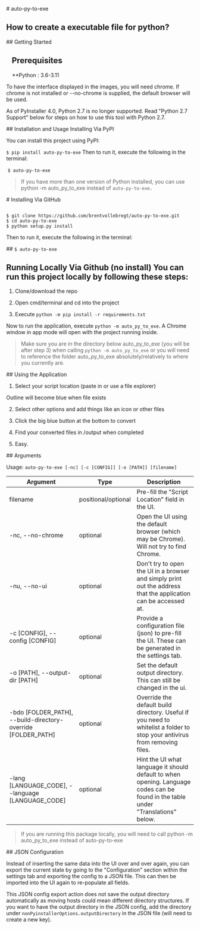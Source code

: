 # auto-py-to-exe

## How to create a executable file for python?

## Getting Started

##    Prerequisites
     **Python : 3.6-3.11

To have the interface displayed in the images, you will need chrome. If chrome is not installed or --no-chrome is supplied, the default browser will be used.

As of PyInstaller 4.0, Python 2.7 is no longer supported. Read "Python 2.7 Support" below for steps on how to use this tool with Python 2.7.

## Installation and Usage Installing Via PyPI

You can install this project using PyPI:

`$ pip install auto-py-to-exe`
 Then to run it, execute the following in the terminal:

 `$ auto-py-to-exe`

> If you have more than one version of Python installed, you can use python -m auto_py_to_exe instead of `auto-py-to-exe.`

# Installing Via GitHub

```

$ git clone https://github.com/brentvollebregt/auto-py-to-exe.git
$ cd auto-py-to-exe
$ python setup.py install
```

Then to run it, execute the following in the terminal:

## `$ auto-py-to-exe`

## Running Locally Via Github (no install) You can run this project locally by following these steps:

1. Clone/download the repo
  
2. Open cmd/terminal and cd into the project
  
3. Execute `python -m pip install -r requirements.txt`
  

Now to run the application, execute `python -m auto_py_to_exe`. A Chrome window in app mode will open with the project running inside.

> Make sure you are in the directory below auto_py_to_exe (you will be after step 3) when calling `python -m auto_py_to_exe` or you will need to reference the folder auto_py_to_exe absolutely/relatively to where you currently are.

## Using the Application

1. Select your script location (paste in or use a file explorer)
  
  Outline will become blue when file exists
  
2. Select other options and add things like an icon or other files
  
3. Click the big blue button at the bottom to convert
  
4. Find your converted files in /output when completed
  
5. Easy.
  

## Arguments

Usage: `auto-py-to-exe [-nc] [-c [CONFIG]] [-o [PATH]] [filename]`

| Argument | Type | Description |
| --- | --- | --- |
| filename | positional/optional | Pre-fill the "Script Location" field in the UI. |
| -nc, --no-chrome | optional | Open the UI using the default browser (which may be Chrome). Will not try to find Chrome. |
| -nu, --no-ui | optional | Don't try to open the UI in a browser and simply print out the address that the application can be accessed at. |
| -c [CONFIG], --config [CONFIG] | optional | Provide a configuration file (json) to pre-fill the UI. These can be generated in the settings tab. |
| -o [PATH], --output-dir [PATH] | optional | Set the default output directory. This can still be changed in the ui. |
| -bdo [FOLDER_PATH], --build-directory-override [FOLDER_PATH] | optional | Override the default build directory. Useful if you need to whitelist a folder to stop your antivirus from removing files. |
| -lang [LANGUAGE_CODE], --language [LANGUAGE_CODE] | optional | Hint the UI what language it should default to when opening. Language codes can be found in the table under "Translations" below. |

> If you are running this package locally, you will need to call python -m auto_py_to_exe instead of auto-py-to-exe

## JSON Configuration

Instead of inserting the same data into the UI over and over again, you can export the current state by going to the "Configuration" section within the settings tab and exporting the config to a JSON file. This can then be imported into the UI again to re-populate all fields.

This JSON config export action does not save the output directory automatically as moving hosts could mean different directory structures. If you want to have the output directory in the JSON config, add the directory under `nonPyinstallerOptions.outputDirectory` in the JSON file (will need to create a new key).
